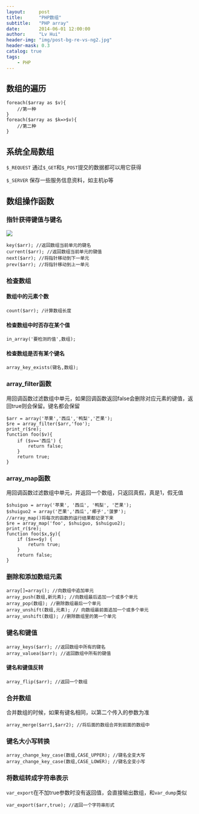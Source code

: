 ```yaml
---
layout:     post
title:      "PHP数组"
subtitle:   "PHP array"
date:       2014-06-01 12:00:00
author:     "Lv Hui"
header-img: "img/post-bg-re-vs-ng2.jpg"
header-mask: 0.3
catalog: true
tags:
    - PHP
---
```



## 数组的遍历

```
foreach($array as $v){
	//第一种
}
foreach($array as $k=>$v){
	//第二种
} 
```

## 系统全局数组

`$_REQUEST` 通过`$_GET`和`$_POST`提交的数据都可以用它获得

`$_SERVER` 保存一些服务信息资料，如主机ip等

## 数组操作函数

### 指针获得键值与键名

![](http://Lvhui233.github.io/img/key.png)

```
key($arr); //返回数组当前单元的键名
current($arr); //返回数组当前单元的键值
next($arr); //将指针移动到下一单元
prev($arr); //将指针移动到上一单元
```

### 检查数组

#### 数组中的元素个数

```
count($arr); /计算数组长度
```

#### 检查数组中时否存在某个值

```
in_array('要检测的值',数组);
```

#### 检查数组是否有某个键名

```
array_key_exists(键名,数组);
```

### array_filter函数

用回调函数过滤数组中单元，如果回调函数返回false会删除对应元素的键值，返回true则会保留。键名都会保留

```
$arr = array('苹果','西瓜','鸭梨','芒果');
$re = array_filter($arr,'foo');
print_r($re);
function foo($v){
    if ($v=='西瓜') {
        return false;
    }
    return true;
}
```

### array_map函数

用回调函数过滤数组中单元，并返回一个数组，只返回真假，真是1，假无值

```
$shuiguo = array('苹果', '西瓜', '鸭梨', '芒果');
$shuiguo2 = array('芒果','西瓜','椰子','菠萝');
//array_map()将每次的函数的运行结果都记录下来
$re = array_map('foo', $shuiguo, $shuiguo2);
print_r($re);
function foo($x,$y){
    if ($x==$y) {
        return true;
    }
    return false;
}
```

### 删除和添加数组元素

```
array[]=array(); //向数组中追加单元
array_push(数组,新元素); //向数组最后追加一个或多个单元
array_pop(数组); //删除数组最后一个单元
array_unshift(数组,元素); // 向数组最前面追加一个或多个单元
array_unshift(数组); //删除数组里的第一个单元
```

### 键名和键值

```
array_keys($arr); //返回数组中所有的键名
array_valuea($arr); //返回数组中所有的键值
```

#### 键名和键值反转

```
array_flip($arr); //返回一个数组
```

### 合并数组

合并数组的时候，如果有键名相同，以第二个传入的参数为准

```
array_merge($arr1,$arr2); //将后面的数组合并到前面的数组中
```

### 键名大小写转换

```
array_change_key_case(数组,CASE_UPPER); //键名全变大写
array_change_key_case(数组,CASE_LOWER); //键名全变小写
```

### 将数组转成字符串表示

`var_export`在不加true参数时没有返回值，会直接输出数组，和`var_dump`类似

```
var_export($arr,true); //返回一个字符串形式
```



